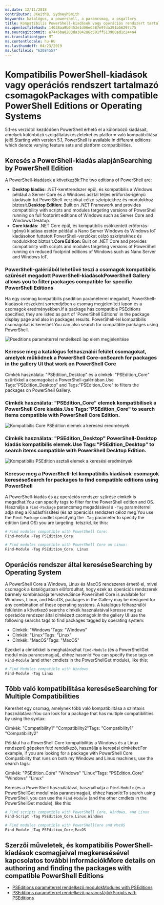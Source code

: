 ```yaml
---
ms.date: 12/11/2018
contributor: JKeithB, SydneyhSmith
keywords: katalógus, a powershell, a parancsmag, a psgallery
title: Kompatibilis PowerShell-kiadások vagy operációs rendszert tartalmazó csomagok
ms.openlocfilehash: 14038aa9b0453e1d06e6587e97da391b56297c75
ms.sourcegitcommit: e7445ba8203da304286c591ff513900ad1c244a4
ms.translationtype: MT
ms.contentlocale: hu-HU
ms.lasthandoff: 04/23/2019
ms.locfileid: "62084557"
---
```

# <a name="packages-with-compatible-powershell-editions-or-operating-systems"></a><span data-ttu-id="57504-103">Kompatibilis PowerShell-kiadások vagy operációs rendszert tartalmazó csomagok</span><span class="sxs-lookup"><span data-stu-id="57504-103">Packages with compatible PowerShell Editions or Operating Systems</span></span>

<span data-ttu-id="57504-104">5.1-es verziótól kezdődően PowerShell érhető el a különböző kiadásait, amelyek különböző szolgáltatáskészleteket és platform való kompatibilitása jelöl.</span><span class="sxs-lookup"><span data-stu-id="57504-104">Starting with version 5.1, PowerShell is available in different editions which denote varying feature sets and platform compatibilities.</span></span>

## <a name="searching-by-powershell-edition"></a><span data-ttu-id="57504-105">Keresés a PowerShell-kiadás alapján</span><span class="sxs-lookup"><span data-stu-id="57504-105">Searching by PowerShell Edition</span></span>

<span data-ttu-id="57504-106">A PowerShell-kiadások a következők:</span><span class="sxs-lookup"><span data-stu-id="57504-106">The two editions of PowerShell are:</span></span>
- <span data-ttu-id="57504-107">**Desktop kiadás:** .NET-keretrendszer épül, és kompatibilis a Windows például a Server Core és a Windows asztal teljes erőforrás-igényű kiadásain fut PowerShell-verziókat célzó szkriptekhez és modulokhoz biztosít.</span><span class="sxs-lookup"><span data-stu-id="57504-107">**Desktop Edition:** Built on .NET Framework and provides compatibility with scripts and modules targeting versions of PowerShell running on full footprint editions of Windows such as Server Core and Windows Desktop.</span></span>
- <span data-ttu-id="57504-108">**Core kiadás:** .NET Core épül, és kompatibilis csökkentett erőforrás-igényű kiadása esetén például a Nano Server Windows és Windows IoT kiadásokon futtatott PowerShell-verziókat célzó szkriptekhez és modulokhoz biztosít.</span><span class="sxs-lookup"><span data-stu-id="57504-108">**Core Edition:** Built on .NET Core and provides compatibility with scripts and modules targeting versions of PowerShell running on reduced footprint editions of Windows such as Nano Server and Windows IoT.</span></span>

### <a name="powershell-gallery-allows-you-to-filter-packages-compatible-for-specific-powershell-editions"></a><span data-ttu-id="57504-109">PowerShell-galériából lehetővé teszi a csomagok kompatibilis szűrését megadott PowerShell-kiadások</span><span class="sxs-lookup"><span data-stu-id="57504-109">PowerShell Gallery allows you to filter packages compatible for specific PowerShell Editions</span></span>

<span data-ttu-id="57504-110">Ha egy csomag kompatibilis psedition paraméterrel megadott, PowerShell-kiadások részeként sorrendjében a csomag megjelenített lapon és a csomagok eredményekben.</span><span class="sxs-lookup"><span data-stu-id="57504-110">If a package has compatible PSEditions specified, they are listed as part of 'PowerShell Editions' in the package display page and also in packages results.</span></span>
<span data-ttu-id="57504-111">PowerShell-lel kompatibilis csomagokat is kereshet.</span><span class="sxs-lookup"><span data-stu-id="57504-111">You can also search for compatible packages using PowerShell.</span></span>

![Pseditions paraméterrel rendelkező lap elem megjelenítése](../../Images/packagedisplaypagewithpseditions.PNG)

### <a name="search-for-packages-in-the-gallery-ui-that-work-on-powershell-core"></a><span data-ttu-id="57504-113">Keresse meg a katalógus felhasználói felület csomagokat, amelyek működnek a PowerShell Core-on</span><span class="sxs-lookup"><span data-stu-id="57504-113">Search for packages in the gallery UI that work on PowerShell Core</span></span>

<span data-ttu-id="57504-114">Címkék használata: "PSEdition_Desktop" és a címkék: "PSEdition_Core" szűrőkkel a csomagokat a PowerShell-galériában.</span><span class="sxs-lookup"><span data-stu-id="57504-114">Use Tags:"PSEdition_Desktop" and Tags:"PSEdition_Core" to filters the packages on PowerShell Gallery.</span></span>

### <a name="use-tagspseditioncore-to-search-items-compatible-with-powershell-core-edition"></a><span data-ttu-id="57504-115">Címkék használata: "PSEdition_Core" elemek kompatibilisek a PowerShell Core kiadás.</span><span class="sxs-lookup"><span data-stu-id="57504-115">Use Tags:"PSEdition_Core" to search items compatible with PowerShell Core Edition.</span></span>

![Kompatibilis Core PSEdition elemek a keresési eredmények](../../Images/searchresultswithpseditions.PNG)

### <a name="use-tagspseditiondesktop-to-search-items-compatible-with-powershell-desktop-edition"></a><span data-ttu-id="57504-117">Címkék használata: "PSEdition_Desktop" PowerShell-Desktop kiadás kompatibilis elemek.</span><span class="sxs-lookup"><span data-stu-id="57504-117">Use Tags:"PSEdition_Desktop" to search items compatible with PowerShell Desktop Edition.</span></span>

![Kompatibilis PSEdition asztali elemek a keresési eredmények](../../Images/searchresultswithpseditionsdesktop.PNG)

### <a name="search-for-packages-to-find-compatible-editions-using-powershell"></a><span data-ttu-id="57504-119">Keresse meg a PowerShell-lel kompatibilis kiadások-csomagok keresése</span><span class="sxs-lookup"><span data-stu-id="57504-119">Search for packages to find compatible editions using PowerShell</span></span>
<span data-ttu-id="57504-120">A PowerShell-kiadás és az operációs rendszer szűrése címkék is megadhat.</span><span class="sxs-lookup"><span data-stu-id="57504-120">You can specify tags to filter for the PowerShell edition and OS.</span></span>
<span data-ttu-id="57504-121">Használja a `Find-Package` parancsmag megadásával a `-Tag` paraméterrel adja meg a Kiadásfrissítési (és az operációs rendszer) céloz meg.</span><span class="sxs-lookup"><span data-stu-id="57504-121">You use the `Find-Package` cmdlet specifying the `-Tag` parameter to specify the edition (and OS) you are targeting.</span></span>
<span data-ttu-id="57504-122">tetszik:</span><span class="sxs-lookup"><span data-stu-id="57504-122">Like this:</span></span>

```powershell
# Find modules compatible with PowerShell Core:
Find-Module -Tag PSEdition_Core

# Find modules compatible with PowerShell Core on Linux:
Find-Module -Tag PSEdition_Core, Linux
```

## <a name="searching-by-operating-system"></a><span data-ttu-id="57504-123">Operációs rendszer által keresése</span><span class="sxs-lookup"><span data-stu-id="57504-123">Searching by Operating System</span></span>

<span data-ttu-id="57504-124">A PowerShell Core a Windows, Linux és MacOS rendszeren érhető el, mivel csomagok a katalógusban előfordulhat, hogy ezek az operációs rendszerek bármely kombinációja tervezve.</span><span class="sxs-lookup"><span data-stu-id="57504-124">Since PowerShell Core is available for Windows, Linux, and MacOS, packages in the Gallery may be designed for any combination of these operating systems.</span></span> <span data-ttu-id="57504-125">A katalógus felhasználói felületén a következő searchs címkék használatával keresse meg az operációs rendszer által címkézett csomagok:</span><span class="sxs-lookup"><span data-stu-id="57504-125">In the gallery UI use the following searchs tags to find packages tagged by operating system:</span></span>

- <span data-ttu-id="57504-126">Címkék: "Windows"</span><span class="sxs-lookup"><span data-stu-id="57504-126">Tags: "Windows"</span></span>
- <span data-ttu-id="57504-127">Címkék: "Linux"</span><span class="sxs-lookup"><span data-stu-id="57504-127">Tags: "Linux"</span></span>
- <span data-ttu-id="57504-128">Címkék: "MacOS"</span><span class="sxs-lookup"><span data-stu-id="57504-128">Tags: "MacOS"</span></span>

<span data-ttu-id="57504-129">Ezekkel a címkékkel is meghatározhat `Find-Module` (és a PowerShellGet modul más parancsmagjai), ehhez hasonló:</span><span class="sxs-lookup"><span data-stu-id="57504-129">You can specify these tags on `Find-Module` (and other cmdlets in the PowerShellGet module), like this:</span></span>

```powershell
# Find Modules compatible with Windows
Find-Module -Tag Linux
```

## <a name="searching-for-multiple-compatibilities"></a><span data-ttu-id="57504-130">Több való kompatibilitása keresése</span><span class="sxs-lookup"><span data-stu-id="57504-130">Searching for Multiple Compatibilities</span></span>

<span data-ttu-id="57504-131">Kereshet egy csomag, amelynek több való kompatibilitása a szintaxis használatával:</span><span class="sxs-lookup"><span data-stu-id="57504-131">You can look for a package that has multiple compatibilities by using the syntax:</span></span>

<span data-ttu-id="57504-132">Címkék: "Compatibility1" "Compatibility2"</span><span class="sxs-lookup"><span data-stu-id="57504-132">Tags: "Compatibility1" "Compatibility2"</span></span>

<span data-ttu-id="57504-133">Például ha a PowerShell Core kompatibilitás a Windows és a Linux rendszerű gépeken futó rendelkező, használja a keresési címkéket:</span><span class="sxs-lookup"><span data-stu-id="57504-133">For example, if you are looking for a package with PowerShell Core Compatibility that runs on both my Windows and Linux machines, use the search tags:</span></span>

<span data-ttu-id="57504-134">Címkék: "PSEdition_Core" "Windows" "Linux"</span><span class="sxs-lookup"><span data-stu-id="57504-134">Tags: "PSEdition_Core" "Windows" "Linux"</span></span>

<span data-ttu-id="57504-135">Keresés a PowerShell használatával, használhatja a `Find-Module` (és a PowerShellGet modul más parancsmagjai), ehhez hasonló:</span><span class="sxs-lookup"><span data-stu-id="57504-135">To search using PowerShell, you can use the `Find-Module` (and the other cmdlets in the PowerShellGet module), like this:</span></span>

```powershell
# Find scripts compatible with PowerShell Core, Windows, and Linux
Find-Script -Tag PSEdition_Core,Linux,Windows

# Find modules compatible with PowerSHellCore and MacOS
Find-Module -Tag PSEdition_Core,MacOS
```

## <a name="more-details-on-authoring-and-finding-the-packages-with-compatible-powershell-editions"></a><span data-ttu-id="57504-136">Szerzői műveletek, és kompatibilis PowerShell-kiadások csomagjaival megkeresésével kapcsolatos további információk</span><span class="sxs-lookup"><span data-stu-id="57504-136">More details on authoring and finding the packages with compatible PowerShell Editions</span></span>

- [<span data-ttu-id="57504-137">PSEditions paraméterrel rendelkező modulok</span><span class="sxs-lookup"><span data-stu-id="57504-137">Modules with PSEditions</span></span>](../../concepts/module-psedition-support.md)
- [<span data-ttu-id="57504-138">PSEditions paraméterrel rendelkező parancsfájlok</span><span class="sxs-lookup"><span data-stu-id="57504-138">Scripts with PSEditions</span></span>](../../concepts/script-psedition-support.md)
